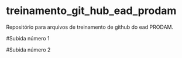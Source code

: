 # treinamento_git_hub_ead_prodam
Repositório para arquivos de treinamento de github do ead PRODAM.

#Subida número 1

#Subida número 2
